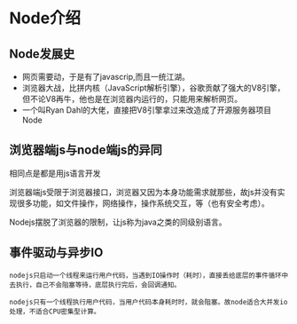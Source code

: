 # Node介绍

## Node发展史

- 网页需要动，于是有了javascrip,而且一统江湖。
- 浏览器大战，比拼内核（JavaScript解析引擎），谷歌贡献了强大的V8引擎，但不论V8再牛，他也是在浏览器内运行的，只能用来解析网页。
- 一个叫Ryan Dahl的大佬，直接把V8引擎拿过来改造成了开源服务器项目Node

## 浏览器端js与node端js的异同

相同点是都是用js语言开发

浏览器端js受限于浏览器接口，浏览器又因为本身功能需求就那些，故js并没有实现很多功能，如文件操作，网络操作，操作系统交互，等（也有安全考虑）。

Nodejs摆脱了浏览器的限制，让js称为java之类的同级别语言。

## 事件驱动与异步IO

    nodejs只启动一个线程来运行用户代码，当遇到IO操作时（耗时），直接丢给底层的事件循环中去执行，自己不会阻塞等待，底层执行完后，会回调通知。

    nodejs只有一个线程执行用户代码，当用户代码本身耗时时，就会阻塞。故node适合大并发io处理，不适合CPU密集型计算。





